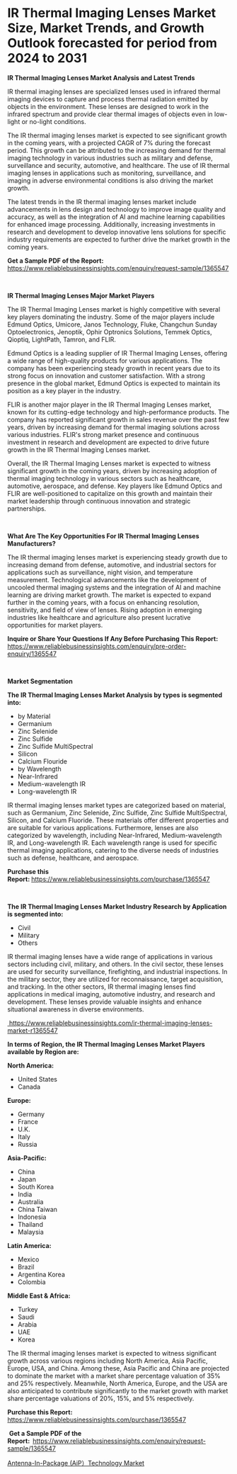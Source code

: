 <p><h1>IR Thermal Imaging Lenses Market Size, Market Trends, and Growth Outlook forecasted for period from 2024 to 2031</h1></p><p><strong>IR Thermal Imaging Lenses Market Analysis and Latest Trends</strong></p>
<p><p>IR thermal imaging lenses are specialized lenses used in infrared thermal imaging devices to capture and process thermal radiation emitted by objects in the environment. These lenses are designed to work in the infrared spectrum and provide clear thermal images of objects even in low-light or no-light conditions.</p><p>The IR thermal imaging lenses market is expected to see significant growth in the coming years, with a projected CAGR of 7% during the forecast period. This growth can be attributed to the increasing demand for thermal imaging technology in various industries such as military and defense, surveillance and security, automotive, and healthcare. The use of IR thermal imaging lenses in applications such as monitoring, surveillance, and imaging in adverse environmental conditions is also driving the market growth.</p><p>The latest trends in the IR thermal imaging lenses market include advancements in lens design and technology to improve image quality and accuracy, as well as the integration of AI and machine learning capabilities for enhanced image processing. Additionally, increasing investments in research and development to develop innovative lens solutions for specific industry requirements are expected to further drive the market growth in the coming years.</p></p>
<p><strong>Get a Sample PDF of the Report:&nbsp;</strong> <a href="https://www.reliablebusinessinsights.com/enquiry/request-sample/1365547">https://www.reliablebusinessinsights.com/enquiry/request-sample/1365547</a></p>
<p>&nbsp;</p>
<p><strong>IR Thermal Imaging Lenses Major Market Players</strong></p>
<p><p>The IR Thermal Imaging Lenses market is highly competitive with several key players dominating the industry. Some of the major players include Edmund Optics, Umicore, Janos Technology, Fluke, Changchun Sunday Optoelectronics, Jenoptik, Ophir Optronics Solutions, Temmek Optics, Qioptiq, LightPath, Tamron, and FLIR.</p><p>Edmund Optics is a leading supplier of IR Thermal Imaging Lenses, offering a wide range of high-quality products for various applications. The company has been experiencing steady growth in recent years due to its strong focus on innovation and customer satisfaction. With a strong presence in the global market, Edmund Optics is expected to maintain its position as a key player in the industry.</p><p>FLIR is another major player in the IR Thermal Imaging Lenses market, known for its cutting-edge technology and high-performance products. The company has reported significant growth in sales revenue over the past few years, driven by increasing demand for thermal imaging solutions across various industries. FLIR's strong market presence and continuous investment in research and development are expected to drive future growth in the IR Thermal Imaging Lenses market.</p><p>Overall, the IR Thermal Imaging Lenses market is expected to witness significant growth in the coming years, driven by increasing adoption of thermal imaging technology in various sectors such as healthcare, automotive, aerospace, and defense. Key players like Edmund Optics and FLIR are well-positioned to capitalize on this growth and maintain their market leadership through continuous innovation and strategic partnerships.</p></p>
<p>&nbsp;</p>
<p><strong>What Are The Key Opportunities For IR Thermal Imaging Lenses Manufacturers?</strong></p>
<p><p>The IR thermal imaging lenses market is experiencing steady growth due to increasing demand from defense, automotive, and industrial sectors for applications such as surveillance, night vision, and temperature measurement. Technological advancements like the development of uncooled thermal imaging systems and the integration of AI and machine learning are driving market growth. The market is expected to expand further in the coming years, with a focus on enhancing resolution, sensitivity, and field of view of lenses. Rising adoption in emerging industries like healthcare and agriculture also present lucrative opportunities for market players.</p></p>
<p><strong>Inquire or Share Your Questions If Any Before Purchasing This Report:</strong> <a href="https://www.reliablebusinessinsights.com/enquiry/pre-order-enquiry/1365547">https://www.reliablebusinessinsights.com/enquiry/pre-order-enquiry/1365547</a></p>
<p>&nbsp;</p>
<p><strong>Market Segmentation</strong></p>
<p><strong>The IR Thermal Imaging Lenses Market Analysis by types is segmented into:</strong></p>
<p><ul><li>by Material</li><li>Germanium</li><li>Zinc Selenide</li><li>Zinc Sulfide</li><li>Zinc Sulfide MultiSpectral</li><li>Silicon</li><li>Calcium Flouride</li><li>by Wavelength</li><li>Near-Infrared</li><li>Medium-wavelength IR</li><li>Long-wavelength IR</li></ul></p>
<p><p>IR thermal imaging lenses market types are categorized based on material, such as Germanium, Zinc Selenide, Zinc Sulfide, Zinc Sulfide MultiSpectral, Silicon, and Calcium Fluoride. These materials offer different properties and are suitable for various applications. Furthermore, lenses are also categorized by wavelength, including Near-Infrared, Medium-wavelength IR, and Long-wavelength IR. Each wavelength range is used for specific thermal imaging applications, catering to the diverse needs of industries such as defense, healthcare, and aerospace.</p></p>
<p><strong>Purchase this Report:&nbsp;</strong><a href="https://www.reliablebusinessinsights.com/purchase/1365547">https://www.reliablebusinessinsights.com/purchase/1365547</a></p>
<p>&nbsp;</p>
<p><strong>The IR Thermal Imaging Lenses Market Industry Research by Application is segmented into:</strong></p>
<p><ul><li>Civil</li><li>Military</li><li>Others</li></ul></p>
<p><p>IR thermal imaging lenses have a wide range of applications in various sectors including civil, military, and others. In the civil sector, these lenses are used for security surveillance, firefighting, and industrial inspections. In the military sector, they are utilized for reconnaissance, target acquisition, and tracking. In the other sectors, IR thermal imaging lenses find applications in medical imaging, automotive industry, and research and development. These lenses provide valuable insights and enhance situational awareness in diverse environments.</p></p>
<p><a href="https://www.reliablebusinessinsights.com/ir-thermal-imaging-lenses-market-r1365547">&nbsp;https://www.reliablebusinessinsights.com/ir-thermal-imaging-lenses-market-r1365547</a></p>
<p><strong>In terms of Region, the IR Thermal Imaging Lenses Market Players available by Region are:</strong></p>
<p>
    <p> <strong> North America: </strong>
        <ul>
            <li>United States</li>
            <li>Canada</li>
        </ul>
        </p> 
    <p> <strong> Europe: </strong>
        <ul>
            <li>Germany</li>
            <li>France</li>
            <li>U.K.</li>
            <li>Italy</li>
            <li>Russia</li>
        </ul>
        </p> 
    <p> <strong> Asia-Pacific: </strong>
        <ul>
            <li>China</li>
            <li>Japan</li>
            <li>South Korea</li>
            <li>India</li>
            <li>Australia</li>
            <li>China Taiwan</li>
            <li>Indonesia</li>
            <li>Thailand</li>
            <li>Malaysia</li>
        </ul>
        </p> 
    <p> <strong> Latin America: </strong>
        <ul>
            <li>Mexico</li>
            <li>Brazil</li>
            <li>Argentina Korea</li>
            <li>Colombia</li>
        </ul>
        </p> 
    <p> <strong> Middle East & Africa: </strong>
        <ul>
            <li>Turkey</li>
            <li>Saudi</li>
            <li>Arabia</li>
            <li>UAE</li>
            <li>Korea</li>
        </ul>
    </p>
    </p>
<p><p>The IR thermal imaging lenses market is expected to witness significant growth across various regions including North America, Asia Pacific, Europe, USA, and China. Among these, Asia Pacific and China are projected to dominate the market with a market share percentage valuation of 35% and 25% respectively. Meanwhile, North America, Europe, and the USA are also anticipated to contribute significantly to the market growth with market share percentage valuations of 20%, 15%, and 5% respectively.</p></p>
<p><strong>Purchase this Report: </strong><a href="https://www.reliablebusinessinsights.com/purchase/1365547">https://www.reliablebusinessinsights.com/purchase/1365547</a></p>
<p>&nbsp;<strong>Get a Sample PDF of the Report:&nbsp;&nbsp;</strong><a href="https://www.reliablebusinessinsights.com/enquiry/request-sample/1365547">https://www.reliablebusinessinsights.com/enquiry/request-sample/1365547</a></p>
<p><strong></strong></p>
<p><p><a href="https://github.com/prosalinda88/Market-Research-Report-List-5/blob/main/antenna-in-package-aiptechnology-market.md">Antenna-In-Package (AiP）Technology Market</a></p></p>
